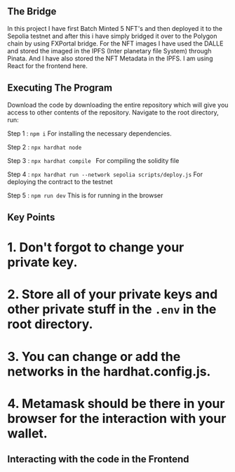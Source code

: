 ## The Bridge
In this project I have first Batch Minted 5 NFT's  and then deployed it to the Sepolia testnet and after this i have simply bridged it over to the Polygon chain by using FXPortal bridge.
For the NFT images I have used the DALLE and stored the imaged in the IPFS (Inter planetary file System) through Pinata.
And I have also stored the NFT Metadata in the IPFS.
I am using React for the frontend here. 


## Executing The Program
Download the code by downloading the entire repository which will give you access to other contents of the repository. Navigate to the root directory, run:

Step 1 : ``` npm i ``` For installing the necessary dependencies.

Step 2 : ``` npx hardhat node ```

Step 3 : ``` npx hardhat compile  ```  For compiling the solidity file

Step 4 : ``` npx hardhat run --network sepolia scripts/deploy.js ``` For deploying the contract to the testnet

Step 5 : ``` npm run dev ```  This is for running in the browser

## Key Points 

# 1. Don't forgot to change your private key.
# 2. Store all of your private keys and other private stuff in the ```.env``` in the root directory.
# 3. You can change or add the networks in the hardhat.config.js.
# 4. Metamask should be there in your browser for the interaction with your wallet.

## Interacting with the code in the Frontend
